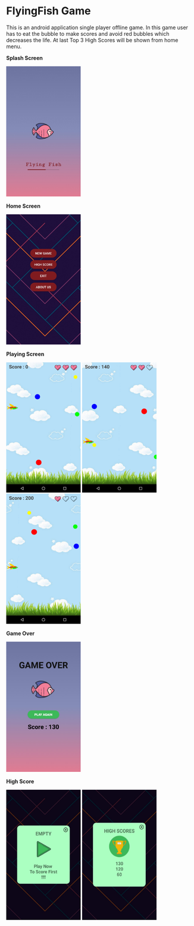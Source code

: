 # FlyingFish Game
This is an android application single player offline game.
In this game user has to eat the bubble to make scores and 
avoid red bubbles which decreases the life.
At last Top 3 High Scores will be shown from home menu.

**Splash Screen**       

<img src="https://github.com/zitu1729/images/blob/master/1.png" data-canonical-src="https://github.com/zitu1729/images/blob/master/1.png" width="200" height="350" /> 

**Home Screen** 

<img src="https://github.com/zitu1729/images/blob/master/2.png" data-canonical-src="https://github.com/zitu1729/images/blob/master/2.png" width="200" height="350" />

**Playing Screen**

<img src="https://github.com/zitu1729/images/blob/master/3.png" data-canonical-src="https://github.com/zitu1729/images/blob/master/3.png" width="200" height="350" />   <img src="https://github.com/zitu1729/images/blob/master/4.png" data-canonical-src="https://github.com/zitu1729/images/blob/master/4.png" width="200" height="350" />    <img src="https://github.com/zitu1729/images/blob/master/5.png" data-canonical-src="https://github.com/zitu1729/images/blob/master/5.png" width="200" height="350" />

**Game Over**

<img src="https://github.com/zitu1729/images/blob/master/6.png" data-canonical-src="https://github.com/zitu1729/images/blob/master/6.png" width="200" height="350" />

**High Score**

<img src="https://github.com/zitu1729/images/blob/master/7.png" data-canonical-src="https://github.com/zitu1729/images/blob/master/7.png" width="200" height="350" />  <img src="https://github.com/zitu1729/images/blob/master/8.png" data-canonical-src="https://github.com/zitu1729/images/blob/master/8.png" width="200" height="350" />
